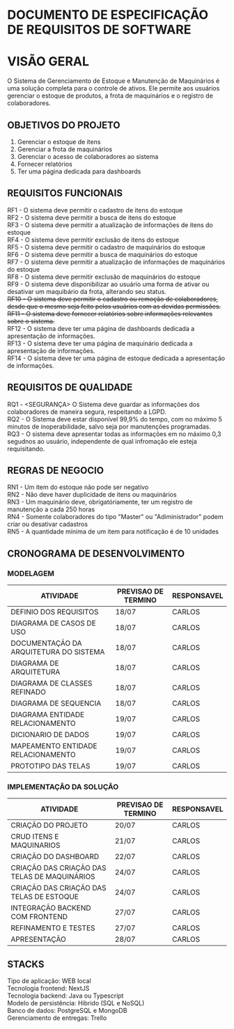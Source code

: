 # DOCUMENTO DE ESPECIFICAÇÃO DE REQUISITOS DE SOFTWARE

# VISÃO GERAL

O Sistema de Gerenciamento de Estoque e Manutenção de Maquinários é uma solução completa para o controle de ativos. Ele permite aos usuários gerenciar o estoque de produtos, a frota de maquinários e o registro de colaboradores.

## OBJETIVOS DO PROJETO

1. Gerenciar o estoque de itens
2. Gerenciar a frota de maquinários
3. Gerenciar o acesso de colaboradores ao sistema
4. Fornecer relatórios
5. Ter uma página dedicada para dashboards

## REQUISITOS FUNCIONAIS

RF1 - O sistema deve permitir o cadastro de itens do estoque<br/>
RF2 - O sistema deve permitir a busca de itens do estoque<br/>
RF3 - O sistema deve permitir a atualização de informações de itens do estoque<br/>
RF4 - O sistema deve permitir exclusão de itens do estoque<br/>
RF5 - O sistema deve permitir o cadastro de maquinários do estoque<br/>
RF6 - O sistema deve permitir a busca de maquinários do estoque<br/>
RF7 - O sistema deve permitir a atualização de informações de maquinários do estoque<br/>
RF8 - O sistema deve permitir exclusão de maquinários do estoque<br/>
RF9 - O sistema deve disponibilizar ao usuário uma forma de ativar ou desativar um maquibário da frota, alterando seu status.<br/>
~~RF10 - O sistema deve permitir o cadastro ou remoção de colaboradores, desde que o mesmo seja feito pelos usuários com as devidas permissões.~~<br/>
~~RF11 - O sistema deve fornecer relatórios sobre informações relevantes sobre o sistema.~~<br/>
RF12 - O sistema deve ter uma página de dashboards dedicada a apresentação de informações.<br/>
RF13 - O sistema deve ter uma página de maquinário dedicada a apresentação de informações.<br/>
RF14 - O sistema deve ter uma página de estoque dedicada a apresentação de informações.<br/>

## REQUISITOS DE QUALIDADE

RQ1 - <SEGURANÇA> O Sistema deve guardar as informações dos colaboradores de maneira segura, respeitando a LGPD.<br/>
RQ2 - <DISPONIBILIDADE> O Sistema deve estar disponível 99,9% do tempo, com no máximo 5 minutos de inoperabilidade, salvo seja por manutenções programadas.<br/>
RQ3 - <PERFORMANCE> O sistema deve apresentar todas as informações em no máximo 0,3 segudnos ao usuário, independente de qual infromação ele esteja requisitando.<br/>

## REGRAS DE NEGOCIO

RN1 - Um item do estoque não pode ser negativo<br/>
RN2 - Não deve haver duplicidade de itens ou maquinários<br/>
RN3 - Um maquinário deve, obrigatóriamente, ter um registro de manutenção a cada 250 horas<br/>
RN4 - Somente colaboradores do tipo "Master" ou "Adiministrador" podem criar ou desativar cadastros<br/>
RN5 - A quantidade mínima de um item para notificação é de 10 unidades<br/>

## CRONOGRAMA DE DESENVOLVIMENTO

### MODELAGEM
|ATIVIDADE|PREVISAO DE TERMINO|RESPONSAVEL|
|---|---|---|
|DEFINIO DOS REQUISITOS | 18/07 | CARLOS |
|DIAGRAMA DE CASOS DE USO | 18/07 | CARLOS |
|DOCUMENTAÇÃO DA ARQUITETURA DO SISTEMA| 18/07| CARLOS |
|DIAGRAMA DE ARQUITETURA | 18/07 | CARLOS |
|DIAGRAMA DE CLASSES REFINADO| 18/07 | CARLOS |
|DIAGRAMA DE SEQUENCIA | 18/07 | CARLOS |
|DIAGRAMA ENTIDADE RELACIONAMENTO | 19/07 | CARLOS |
|DICIONARIO DE DADOS | 19/07| CARLOS |
|MAPEAMENTO ENTIDADE RELACIONAMENTO | 19/07| CARLOS |
|PROTOTIPO DAS TELAS | 19/07| CARLOS |

### IMPLEMENTAÇÃO DA SOLUÇÃO
|ATIVIDADE|PREVISAO DE TERMINO|RESPONSAVEL|
|---|---|---|
|CRIAÇÃO DO PROJETO| 20/07 | CARLOS |
|CRUD ITENS E MAQUINARIOS| 21/07 | CARLOS |
|CRIAÇÃO DO DASHBOARD | 22/07 | CARLOS |
|CRIAÇÃO DAS CRIAÇÃO DAS TELAS DE MAQUINÁRIOS | 24/07 | CARLOS |
|CRIAÇÃO DAS CRIAÇÃO DAS TELAS DE ESTOQUE | 24/07 | CARLOS |
|INTEGRAÇÃO BACKEND COM FRONTEND | 27/07 | CARLOS |
|REFINAMENTO E TESTES | 27/07 | CARLOS |
| APRESENTAÇÃO | 28/07 | CARLOS |

## STACKS

Tipo de aplicação: WEB local<br/>
Tecnologia frontend: NextJS<br/>
Tecnologia backend: Java ou Typescript<br/>
Modelo de persistência: Hibrido (SQL e NoSQL)<br/>
Banco de dados: PostgreSQL e MongoDB<br/>
Gerenciamento de entregas: Trello<br/>